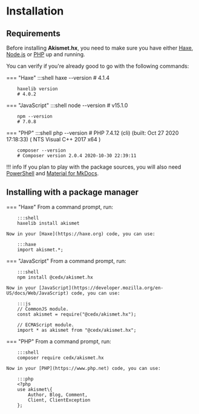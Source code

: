 # Installation

## Requirements
Before installing **Akismet.hx**, you need to make sure you have either
[Haxe](https://haxe.org), [Node.js](https://nodejs.org) or [PHP](https://www.php.net) up and running.
		
You can verify if you're already good to go with the following commands:

=== "Haxe"
		:::shell
		haxe --version
		# 4.1.4

		haxelib version
		# 4.0.2

=== "JavaScript"
		:::shell
		node --version
		# v15.1.0

		npm --version
		# 7.0.8

=== "PHP"
		:::shell
		php --version
		# PHP 7.4.12 (cli) (built: Oct 27 2020 17:18:33) ( NTS Visual C++ 2017 x64 )

		composer --version
		# Composer version 2.0.4 2020-10-30 22:39:11

!!! info
	If you plan to play with the package sources, you will also need
	[PowerShell](https://docs.microsoft.com/en-us/powershell) and [Material for MkDocs](https://squidfunk.github.io/mkdocs-material).

## Installing with a package manager

=== "Haxe"
	From a command prompt, run:

		:::shell
		haxelib install akismet

	Now in your [Haxe](https://haxe.org) code, you can use:

		:::haxe
		import akismet.*;

=== "JavaScript"
	From a command prompt, run:

		:::shell
		npm install @cedx/akismet.hx

	Now in your [JavaScript](https://developer.mozilla.org/en-US/docs/Web/JavaScript) code, you can use:

		:::js
		// CommonJS module.
		const akismet = require("@cedx/akismet.hx");

		// ECMAScript module.
		import * as akismet from "@cedx/akismet.hx";

=== "PHP"
	From a command prompt, run:

		:::shell
		composer require cedx/akismet.hx

	Now in your [PHP](https://www.php.net) code, you can use:

		:::php
		<?php
		use akismet\{
			Author, Blog, Comment,
			Client, ClientException
		};
